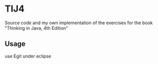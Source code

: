 # TIJ4
Source code and my own implementation of the exercises for the book "Thinking in Java, 4th Edition"
## Usage
use Egit under eclipse
